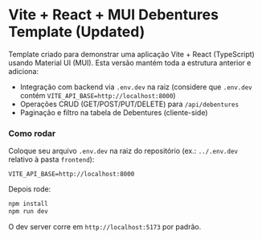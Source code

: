 # Vite + React + MUI Debentures Template (Updated)

Template criado para demonstrar uma aplicação Vite + React (TypeScript) usando Material UI (MUI).
Esta versão mantém toda a estrutura anterior e adiciona:
- Integração com backend via `.env.dev` na raiz (considere que `.env.dev` contém `VITE_API_BASE=http://localhost:8000`)
- Operações CRUD (GET/POST/PUT/DELETE) para `/api/debentures`
- Paginação e filtro na tabela de Debentures (cliente-side)

### Como rodar
Coloque seu arquivo `.env.dev` na raiz do repositório (ex.: `../.env.dev` relativo à pasta `frontend`):
```
VITE_API_BASE=http://localhost:8000
```

Depois rode:
```bash
npm install
npm run dev
```

O dev server corre em `http://localhost:5173` por padrão.
